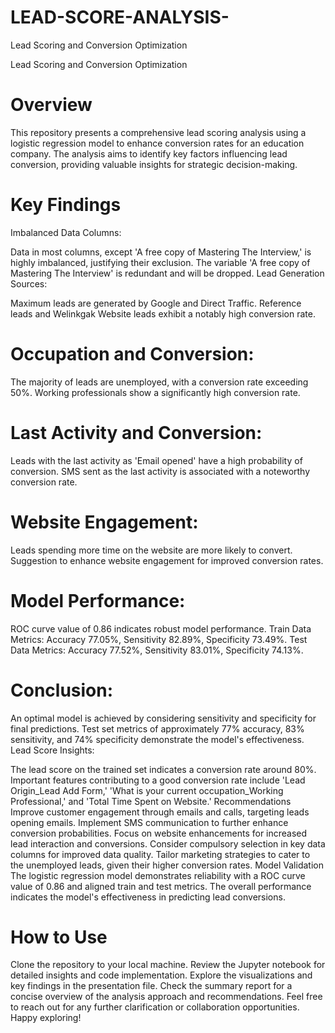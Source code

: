 # LEAD-SCORE-ANALYSIS-
Lead Scoring and Conversion Optimization

Lead Scoring and Conversion Optimization

# Overview
This repository presents a comprehensive lead scoring analysis using a logistic regression model to enhance conversion rates for an education company. The analysis aims to identify key factors influencing lead conversion, providing valuable insights for strategic decision-making.

# Key Findings
Imbalanced Data Columns:

Data in most columns, except 'A free copy of Mastering The Interview,' is highly imbalanced, justifying their exclusion.
The variable 'A free copy of Mastering The Interview' is redundant and will be dropped.
Lead Generation Sources:

Maximum leads are generated by Google and Direct Traffic.
Reference leads and Welinkgak Website leads exhibit a notably high conversion rate.
# Occupation and Conversion:

The majority of leads are unemployed, with a conversion rate exceeding 50%.
Working professionals show a significantly high conversion rate.
# Last Activity and Conversion:

Leads with the last activity as 'Email opened' have a high probability of conversion.
SMS sent as the last activity is associated with a noteworthy conversion rate.
# Website Engagement:

Leads spending more time on the website are more likely to convert.
Suggestion to enhance website engagement for improved conversion rates.
# Model Performance:

ROC curve value of 0.86 indicates robust model performance.
Train Data Metrics: Accuracy 77.05%, Sensitivity 82.89%, Specificity 73.49%.
Test Data Metrics: Accuracy 77.52%, Sensitivity 83.01%, Specificity 74.13%.
# Conclusion:

An optimal model is achieved by considering sensitivity and specificity for final predictions.
Test set metrics of approximately 77% accuracy, 83% sensitivity, and 74% specificity demonstrate the model's effectiveness.
Lead Score Insights:

The lead score on the trained set indicates a conversion rate around 80%.
Important features contributing to a good conversion rate include 'Lead Origin_Lead Add Form,' 'What is your current occupation_Working Professional,' and 'Total Time Spent on Website.'
Recommendations
Improve customer engagement through emails and calls, targeting leads opening emails.
Implement SMS communication to further enhance conversion probabilities.
Focus on website enhancements for increased lead interaction and conversions.
Consider compulsory selection in key data columns for improved data quality.
Tailor marketing strategies to cater to the unemployed leads, given their higher conversion rates.
Model Validation
The logistic regression model demonstrates reliability with a ROC curve value of 0.86 and aligned train and test metrics. The overall performance indicates the model's effectiveness in predicting lead conversions.

# How to Use
Clone the repository to your local machine.
Review the Jupyter notebook for detailed insights and code implementation.
Explore the visualizations and key findings in the presentation file.
Check the summary report for a concise overview of the analysis approach and recommendations.
Feel free to reach out for any further clarification or collaboration opportunities. Happy exploring!





